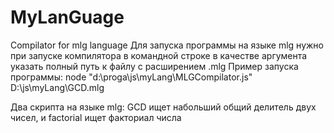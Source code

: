 # MyLanGuage
Compilator for mlg language
Для запуска программы на языке mlg нужно при запуске компилятора в командной строке в качестве аргумента указать полный путь к файлу с расширением .mlg
Пример запуска программы:
node "d:\proga\js\myLang\MLGCompilator.js" D:\js\myLang\GCD.mlg

Два скрипта на языке mlg: GCD ищет набольший общий делитель двух чисел, и factorial ищет факториал числа
